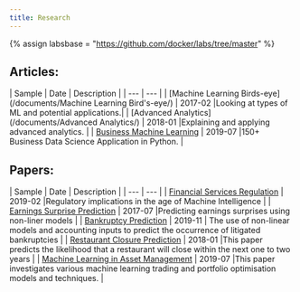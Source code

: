 ```yaml
---
title: Research
---
```


{% assign labsbase = "https://github.com/docker/labs/tree/master" %}



## Articles:

| Sample | Date | Description |
| --- | --- |
| [Machine Learning Birds-eye](/documents/Machine Learning Bird's-eye/) | 2017-02 |Looking at types of ML and potential applications.|
| [Advanced Analytics](/documents/Advanced Analytics/) | 2018-01 |Explaining and applying advanced analytics. |
| [Business Machine Learning](https://towardsdatascience.com/150-business-data-science-application-in-python-72597d90f928) | 2019-07 |150+ Business Data Science Application in Python. |


## Papers:

| Sample | Date | Description |
| --- | --- |
| [Financial Services Regulation](https://papers.ssrn.com/sol3/papers.cfm?abstract_id=3371902) | 2019-02 |Regulatory implications in the age of Machine Intelligence |
| [Earnings Surprise Prediction](https://papers.ssrn.com/abstract=3420722) | 2017-07 |Predicting earnings surprises using non-liner models |
| [Bankruptcy Prediction](https://papers.ssrn.com/abstract=3420889) | 2019-11 | The use of non-linear models and accounting inputs to predict the occurrence of litigated bankruptcies |
| [Restaurant Closure Prediction](https://papers.ssrn.com/abstract=3420490) | 2018-01 |This paper predicts the likelihood that a restaurant will close within the next one to two years |
| [Machine Learning in Asset Management](https://papers.ssrn.com/abstract=3420952) | 2019-07 |This paper investigates various machine learning trading and portfolio optimisation models and techniques. |

&nbsp;
